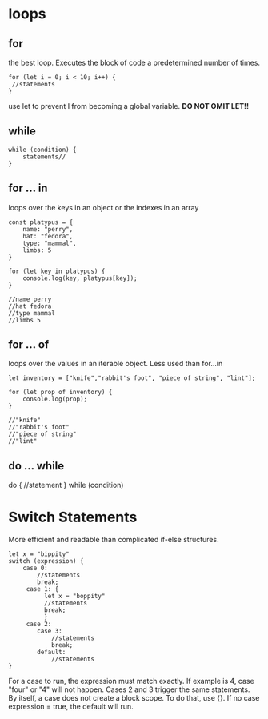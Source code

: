 ﻿# loops
## for
the best loop. Executes the block of code a predetermined number of times.
```
for (let i = 0; i < 10; i++) {
 //statements
}
```
use let to prevent I from becoming a global variable. **DO NOT OMIT LET!!**

## while
```
while (condition) {
	statements//
}
```

## for ... in
loops over the keys in an object or the indexes in an array

```
const platypus = {
	name: "perry",
	hat: "fedora",
	type: "mammal",
	limbs: 5
}

for (let key in platypus) {
	console.log(key, platypus[key]);
}

//name perry
//hat fedora
//type mammal
//limbs 5
```

## for ... of
loops over the values in an iterable object. Less used than for...in

```
let inventory = ["knife","rabbit's foot", "piece of string", "lint"];

for (let prop of inventory) {
	console.log(prop);
}

//"knife"
//"rabbit's foot"
//"piece of string"
//"lint"
```
## do ... while
do {
	//statement
} while (condition)

# Switch Statements
More efficient and readable than complicated if-else structures.

    let x = "bippity"
    switch (expression) {
	    case 0: 
		    //statements
		    break;
		 case 1: {
			  let x = "boppity"
			  //statements
			  break;
			  }
		 case 2:
			case 3:
				//statements
				break;
			default: 
				//statements
    }
For a case to run, the expression must match exactly.  If example is 4, case "four" or "4" will not happen. Cases 2 and 3 trigger the same statements.  By itself, a case does not create a block scope. To do that, use {}. If no case expression = true, the default will run.

